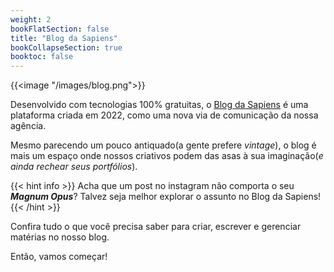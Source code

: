 ```yaml
---
weight: 2
bookFlatSection: false
title: "Blog da Sapiens"
bookCollapseSection: true
booktoc: false
---
```

{{<image "/images/blog.png">}}

Desenvolvido com tecnologias 100% gratuitas, o [Blog da Sapiens](https://sapienstj.netlify.app) é uma plataforma criada em 2022, como uma nova via de comunicação da nossa agência.

Mesmo parecendo um pouco antiquado(a gente prefere *vintage*), o blog é mais um espaço onde nossos criativos podem das asas à sua imaginação(*e ainda rechear seus portfólios*).

{{< hint info >}}
Acha que um post no instagram não comporta o seu ***Magnum Opus***? Talvez seja melhor explorar o assunto no Blog da Sapiens!
{{< /hint >}}

Confira tudo o que você precisa saber para criar, escrever e gerenciar matérias no nosso blog.

Então, vamos começar! 
